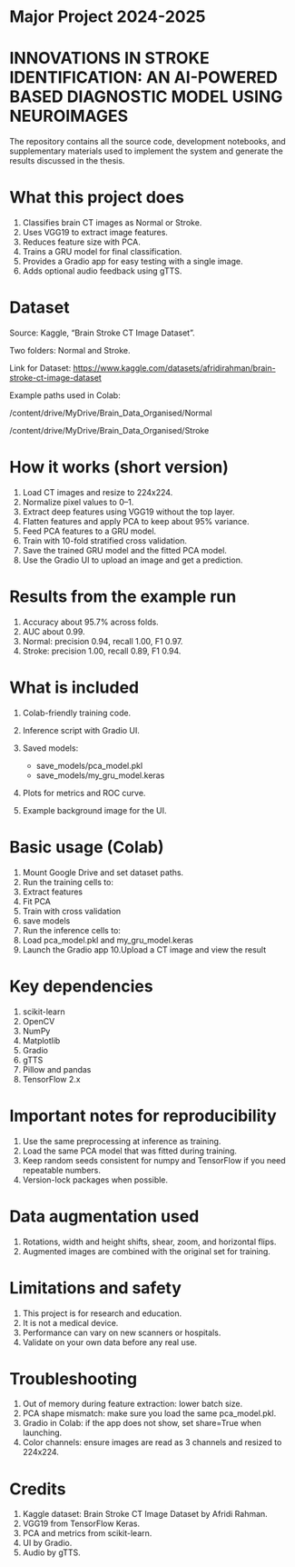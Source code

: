# Major Project 2024-2025
# INNOVATIONS IN STROKE IDENTIFICATION: AN AI-POWERED BASED DIAGNOSTIC MODEL USING NEUROIMAGES

The repository contains all the source code, development notebooks, and supplementary materials used to implement the system and generate the results discussed in the thesis.  

# What this project does

1. Classifies brain CT images as Normal or Stroke.
2. Uses VGG19 to extract image features.
3. Reduces feature size with PCA.
4. Trains a GRU model for final classification.
5. Provides a Gradio app for easy testing with a single image.
6. Adds optional audio feedback using gTTS.

# Dataset 

Source: Kaggle, “Brain Stroke CT Image Dataset”.

Two folders: Normal and Stroke.

Link for Dataset: https://www.kaggle.com/datasets/afridirahman/brain-stroke-ct-image-dataset 

Example paths used in Colab:

/content/drive/MyDrive/Brain_Data_Organised/Normal

/content/drive/MyDrive/Brain_Data_Organised/Stroke 

# How it works (short version)

1. Load CT images and resize to 224x224.
2. Normalize pixel values to 0–1.
3. Extract deep features using VGG19 without the top layer.
4. Flatten features and apply PCA to keep about 95% variance.
5. Feed PCA features to a GRU model.
6. Train with 10-fold stratified cross validation.
7. Save the trained GRU model and the fitted PCA model.
8. Use the Gradio UI to upload an image and get a prediction.

# Results from the example run

1. Accuracy about 95.7% across folds.
2. AUC about 0.99.
3. Normal: precision 0.94, recall 1.00, F1 0.97.
4. Stroke: precision 1.00, recall 0.89, F1 0.94.

# What is included

1. Colab-friendly training code.
2. Inference script with Gradio UI.
3. Saved models:
   
    - save_models/pca_model.pkl
    - save_models/my_gru_model.keras
5. Plots for metrics and ROC curve.
6. Example background image for the UI.

# Basic usage (Colab)

1. Mount Google Drive and set dataset paths.
2. Run the training cells to:
3. Extract features
4. Fit PCA
5. Train with cross validation
6. save models
7. Run the inference cells to:
8. Load pca_model.pkl and my_gru_model.keras
9. Launch the Gradio app
10.Upload a CT image and view the result

# Key dependencies

1. scikit-learn
2. OpenCV
3. NumPy
4. Matplotlib
5. Gradio
6. gTTS
7. Pillow and pandas
8. TensorFlow 2.x

# Important notes for reproducibility

1. Use the same preprocessing at inference as training.
2. Load the same PCA model that was fitted during training.
3. Keep random seeds consistent for numpy and TensorFlow if you need repeatable numbers.
4. Version-lock packages when possible.

# Data augmentation used

1. Rotations, width and height shifts, shear, zoom, and horizontal flips.
2. Augmented images are combined with the original set for training.

# Limitations and safety

1. This project is for research and education.
2. It is not a medical device.
3. Performance can vary on new scanners or hospitals.
4. Validate on your own data before any real use.

# Troubleshooting

1. Out of memory during feature extraction: lower batch size.
2. PCA shape mismatch: make sure you load the same pca_model.pkl.
3. Gradio in Colab: if the app does not show, set share=True when launching.
4. Color channels: ensure images are read as 3 channels and resized to 224x224.

# Credits

1. Kaggle dataset: Brain Stroke CT Image Dataset by Afridi Rahman.
2. VGG19 from TensorFlow Keras.
3. PCA and metrics from scikit-learn.
4. UI by Gradio.
5. Audio by gTTS.
